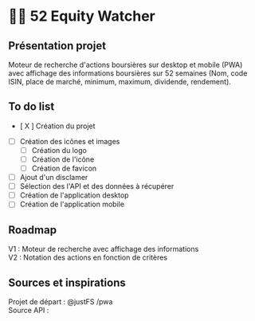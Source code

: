# **🕵️‍♂️ 52 Equity Watcher**

## **Présentation projet**

Moteur de recherche d'actions boursières sur desktop et mobile (PWA) avec affichage des informations boursières sur 52 semaines (Nom, code ISIN, place de marché, minimum, maximum, dividende, rendement).

## To do list

- [ X ] Création du projet
- [ ] Création des icônes et images
  - [ ] Création du logo
  - [ ] Création de l'icône
  - [ ] Création de favicon
- [ ] Ajout d'un disclamer
- [ ] Sélection des l'API et des données à récupérer
- [ ] Création de l'application desktop
- [ ] Création de l'application mobile

## Roadmap

V1 : Moteur de recherche avec affichage des informations  
V2 : Notation des actions en fonction de critères

## Sources et inspirations

Projet de départ : @justFS /pwa  
Source API :
